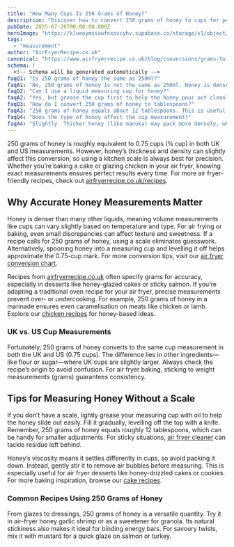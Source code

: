 ```yaml
---
title: "How Many Cups Is 250 Grams of Honey?"
description: "Discover how to convert 250 grams of honey to cups for perfect baking and air frying every time. Get precise measurements now!"
pubDate: 2025-07-26T00:00:00.000Z
heroImage: "https://klueoymssxwfnxsvcyhv.supabase.co/storage/v1/object/public/Shmucket/how-many-cups-is-250-grams-of-honey.png"
tags:
  - "measurement"
author: "AirFryerRecipe.co.uk"
canonical: "https://www.airfryerrecipe.co.uk/blog/conversions/grams-to-cups/how-many-cups-is-250-grams-of-honey"
schema: |
  <!-- Schema will be generated automatically -->
faqQ1: "Is 250 grams of honey the same as 250ml?"
faqA1: "No, 250 grams of honey is not the same as 250ml. Honey is denser than water, so 250 grams equals roughly 175ml. Always weigh honey for accuracy in recipes."
faqQ2: "Can I use a liquid measuring cup for honey?"
faqA2: "Yes, but grease the cup first to help the honey pour out cleanly. For precision, a kitchen scale is better, especially in air fryer recipes where exact measurements matter."
faqQ3: "How do I convert 250 grams of honey to tablespoons?"
faqA3: "250 grams of honey equals about 12 tablespoons. This is useful for smaller adjustments, like glazes or dressings in air fryer cooking."
faqQ4: "Does the type of honey affect the cup measurement?"
faqA4: "Slightly. Thicker honey (like manuka) may pack more densely, while runny honey fills cups more easily. For consistent results, stick to weight measurements in grams."
---
```

<p>250 grams of honey is roughly equivalent to 0.75 cups (¾ cup) in both UK and US measurements. However, honey’s thickness and density can slightly affect this conversion, so using a kitchen scale is always best for precision. Whether you’re baking a cake or glazing chicken in your air fryer, knowing exact measurements ensures perfect results every time. For more air fryer-friendly recipes, check out <a href=https://www.airfryerrecipe.co.uk/recipes>airfryerrecipe.co.uk/recipes</a>.</p>  

<h2>Why Accurate Honey Measurements Matter</h2>  
<p>Honey is denser than many other liquids, meaning volume measurements like cups can vary slightly based on temperature and type. For air frying or baking, even small discrepancies can affect texture and sweetness. If a recipe calls for 250 grams of honey, using a scale eliminates guesswork. Alternatively, spooning honey into a measuring cup and levelling it off helps approximate the 0.75-cup mark. For more conversion tips, visit our <a href=https://www.airfryerrecipe.co.uk/air-fryer-conversion-chart>air fryer conversion chart</a>.</p>  

<p>Recipes from <a href=https://www.airfryerrecipe.co.uk>airfryerrecipe.co.uk</a> often specify grams for accuracy, especially in desserts like honey-glazed cakes or sticky salmon. If you’re adapting a traditional oven recipe for your air fryer, precise measurements prevent over- or undercooking. For example, 250 grams of honey in a marinade ensures even caramelisation on meats like chicken or lamb. Explore our <a href=https://www.airfryerrecipe.co.uk/recipe-category/chicken>chicken recipes</a> for honey-based ideas.</p>  

<h3>UK vs. US Cup Measurements</h3>  
<p>Fortunately, 250 grams of honey converts to the same cup measurement in both the UK and US (0.75 cups). The difference lies in other ingredients—like flour or sugar—where UK cups are slightly larger. Always check the recipe’s origin to avoid confusion. For air fryer baking, sticking to weight measurements (grams) guarantees consistency.</p>  

<h2>Tips for Measuring Honey Without a Scale</h2>  
<p>If you don’t have a scale, lightly grease your measuring cup with oil to help the honey slide out easily. Fill it gradually, levelling off the top with a knife. Remember, 250 grams of honey equals roughly 12 tablespoons, which can be handy for smaller adjustments. For sticky situations, <a href=https://www.airfryerrecipe.co.uk/air-fryer-cleaner>air fryer cleaner</a> can tackle residue left behind.</p>  

<p>Honey’s viscosity means it settles differently in cups, so avoid packing it down. Instead, gently stir it to remove air bubbles before measuring. This is especially useful for air fryer desserts like honey-drizzled cakes or cookies. For more baking inspiration, browse our <a href=https://www.airfryerrecipe.co.uk/recipe-category/cakes>cake recipes</a>.</p>  

<h3>Common Recipes Using 250 Grams of Honey</h3>  
<p>From glazes to dressings, 250 grams of honey is a versatile quantity. Try it in air-fryer honey garlic shrimp or as a sweetener for granola. Its natural stickiness also makes it ideal for binding energy bars. For savoury twists, mix it with mustard for a quick glaze on salmon or turkey.</p>
